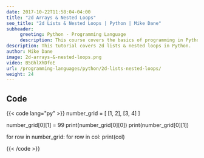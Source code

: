 ```yaml
---
date: 2017-10-22T11:58:04-04:00
title: "2d Arrays & Nested Loops"
seo_title: "2d Lists & Nested Loops | Python | Mike Dane"
subheader:
     greeting: Python - Programming Language
     description: This course covers the basics of programming in Python. Work your way through the videos/articles and I'll teach you everything you need to know to start your programming journey!
description: This tutorial covers 2d lists & nested loops in Python.
author: Mike Dane
image: 2d-arrays-&-nested-loops.png
video: B5GhlXhDfoE
url: /programming-languages/python/2d-lists-nested-loops/
weight: 24
---
```


## Code

{{< code lang="py" >}}
number_grid = [ [1, 2], [3, 4] ]

number_grid[0][1] = 99
print(number_grid[0][0])
print(number_grid[0][1])

for row in number_grid:
     for row in col:
          print(col)

{{< /code >}}